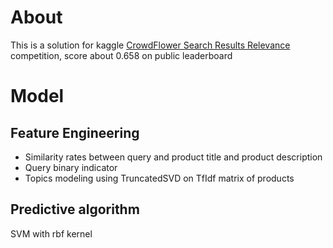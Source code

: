 # About
This is a solution for kaggle [CrowdFlower Search Results Relevance](https://www.kaggle.com/c/crowdflower-search-relevance) competition, score about 0.658 on public leaderboard

# Model
## Feature Engineering
- Similarity rates between query and product title and product description
- Query binary indicator 
- Topics modeling using TruncatedSVD on TfIdf matrix of products

## Predictive algorithm
SVM with rbf kernel
